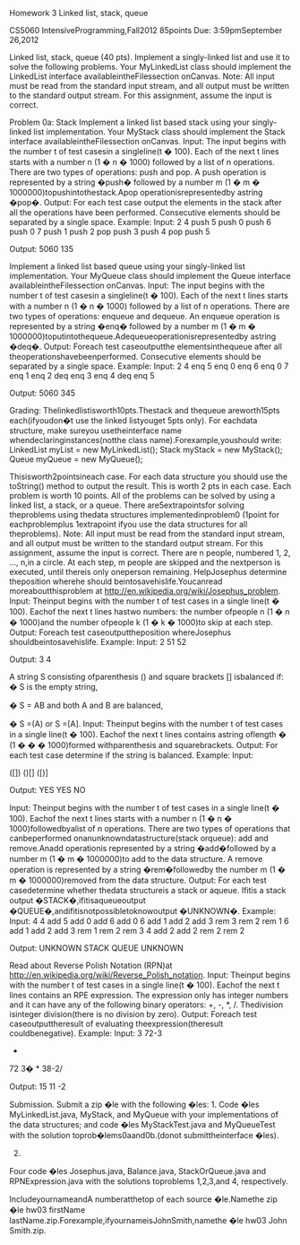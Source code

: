 Homework 3 
Linked list, stack, queue 

CS5060 IntensiveProgramming,Fall2012 
85points 
Due: 3:59pmSeptember 26,2012 

Linked list, stack, queue (40 pts). 
Implement a singly-linked list and use it to solve the following problems. Your MyLinkedList class should implement the LinkedList interface availableintheFilessection onCanvas. 
Note: All input must be read from the standard input stream, and all output must be written to the standard output stream. For this assignment, assume the input is correct. 

Problem 0a: Stack 
Implement a linked list based stack using your singly-linked list implementation. Your MyStack class should implement the Stack interface availableintheFilessection onCanvas. 
Input: The input begins with the number t of test casesin a singleline(t � 100). Each of the next t lines starts with a number n (1 � n � 1000) followed by a list of n operations. There are two types of operations: push and pop. A push operation is represented by a string �push� followed by a number m (1 � m � 1000000)topushintothestack.Apop operationisrepresentedby astring �pop�. 
Output: For each test case output the elements in the stack after all the operations have been performed. Consecutive elements should be separated by a single space. 
Example: 
Input: 
2 
4 push 5 push 0 push 6 push 0 
7 push 1 push 2 pop push 3 push 4 pop push 5 

Output: 
5060 
135 

Implement a linked list based queue using your singly-linked list implementation. Your MyQueue class should implement the Queue interface availableintheFilessection onCanvas. 
Input: The input begins with the number t of test casesin a singleline(t � 100). Each of the next t lines starts with a number n (1 � n � 1000) followed by a list of n operations. There are two types of operations: enqueue and dequeue. An enqueue operation is represented by a string �enq� followed by a number m (1 � m � 1000000)toputintothequeue.Adequeueoperationisrepresentedby astring �deq�. 
Output: Foreach test caseoutputthe elementsinthequeue after all theoperationshavebeenperformed. Consecutive elements should be separated by a single space. 
Example: 
Input: 
2 
4 enq 5 enq 0 enq 6 enq 0 
7 enq 1 enq 2 deq enq 3 enq 4 deq enq 5 

Output: 
5060 
345 

Grading: Thelinkedlistisworth10pts.Thestack and thequeue areworth15pts each(ifyoudon�t use the linked listyouget 5pts only). 
For eachdata structure, make sureyou usetheinterface name whendeclaringinstances(notthe class name).Forexample,youshould write: 
LinkedList myList = new MyLinkedList(); 
Stack myStack = new MyStack(); 
Queue myQueue = new MyQueue(); 

Thisisworth2pointsineach case. 
For each data structure you should use the toString() method to output the result. This is worth 2 pts in each case. 
Each problem is worth 10 points. All of the problems can be solved by using a linked list, a stack, or a queue. There are5extrapointsfor solving theproblems using thedata structures implementedinproblem0 (1point for eachproblemplus 1extrapoint ifyou use the data structures for all theproblems). 
Note: All input must be read from the standard input stream, and all output must be written to the standard output stream. For this assignment, assume the input is correct. 
There are n people, numbered 1, 2, ..., n,in a circle. At each step, m people are skipped and the nextperson is executed, until thereis only oneperson remaining. HelpJosephus determine theposition wherehe should beintosavehislife.Youcanread moreaboutthisproblem at http://en.wikipedia.org/wiki/Josephus_problem. 
Input: Theinput begins with the number t of test cases in a single line(t � 100). Eachof the next t lines hastwo numbers: the number ofpeople n (1 � n � 1000)and the number ofpeople k (1 � k � 1000)to skip at each step. 
Output: Foreach test caseoutputtheposition whereJosephus shouldbeintosavehislife. 
Example: 
Input: 
2 
51 
52 

Output: 
3 
4 

A string S consisting ofparenthesis () and square brackets [] isbalanced if: 
� 
S is the empty string, 

� 
S = AB and both A and B are balanced, 


� S =(A) or S =[A]. 
Input: Theinput begins with the number t of test cases in a single line(t � 100). Eachof the next t lines 
contains astring oflength � (1 � � � 1000)formed withparenthesis and squarebrackets. 
Output: For each test case determine if the string is balanced. 
Example: 
Input: 

([]) 
()[] 
([)] 

Output: 
YES 
YES 
NO 

Input: Theinput begins with the number t of test cases in a single line(t � 100). Eachof the next t lines starts with a number n (1 � n � 1000)followedbyalist of n operations. There are two types of operations that canbeperformed onanunknowndatastructure(stack orqueue): add and remove.Anadd operationis represented by a string �add�followed by a number m (1 � m � 1000000)to add to the data structure. A remove operation is represented by a string �rem�followedby the number m (1 � m � 1000000)removed from the data structure. 
Output: For each test casedetermine whether thedata structureis a stack or aqueue. Ifitis a stack output �STACK�,ifitisaqueueoutput �QUEUE�,andifitisnotpossibletoknowoutput �UNKNOWN�. 
Example: 
Input: 
4 
4 add 5 add 0 add 6 add 0 
6 add 1 add 2 add 3 rem 3 rem 2 rem 1 
6 add 1 add 2 add 3 rem 1 rem 2 rem 3 
4 add 2 add 2 rem 2 rem 2 

Output: 
UNKNOWN 
STACK 
QUEUE 
UNKNOWN 

Read about Reverse Polish Notation (RPN)at http://en.wikipedia.org/wiki/Reverse_Polish_notation. 
Input: Theinput begins with the number t of test cases in a single line(t � 100). Eachof the next t lines contains an RPE expression. The expression only has integer numbers and it can have any of the following binary operators: +, -, *, /. Thedivision isinteger division(there is no division by zero). 
Output: Foreach test caseoutputtheresult of evaluating theexpression(theresult couldbenegative). 
Example: 
Input: 
3 
72-3 

* 
72 3�
* 
38-2/ 

Output: 
15 
11 
-2 


Submission. 
Submit a zip �le with the following �les: 
1. 
Code �les MyLinkedList.java, MyStack, and MyQueue with your implementations of the data structures; and code �les MyStackTest.java and MyQueueTest with the solution toprob�lems0aand0b.(donot submittheinterface �les). 

2. 
Four code �les Josephus.java, Balance.java, StackOrQueue.java 
and RPNExpression.java with the solutions toproblems 1,2,3,and 4, respectively. 



IncludeyournameandA numberatthetop of each source �le.Namethe zip �le hw03 
firstName 
lastName.zip.Forexample,ifyournameisJohnSmith,namethe �le hw03 
John 
Smith.zip. 

